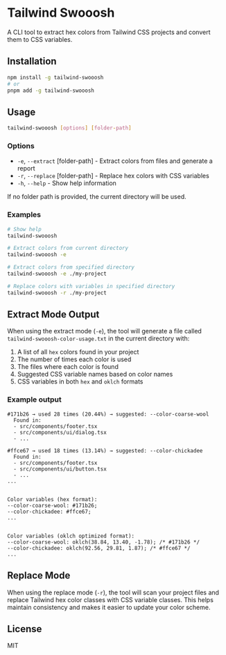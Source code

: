 # Tailwind Swooosh

A CLI tool to extract hex colors from Tailwind CSS projects and convert them to CSS variables.

## Installation

```bash
npm install -g tailwind-swooosh
# or 
pnpm add -g tailwind-swooosh
```

## Usage

```bash
tailwind-swooosh [options] [folder-path]
```

### Options

- `-e`, `--extract` [folder-path] - Extract colors from files and generate a report
- `-r`, `--replace` [folder-path] - Replace hex colors with CSS variables
- `-h`, `--help` - Show help information

If no folder path is provided, the current directory will be used.

### Examples

```bash
# Show help
tailwind-swooosh

# Extract colors from current directory
tailwind-swooosh -e

# Extract colors from specified directory
tailwind-swooosh -e ./my-project

# Replace colors with variables in specified directory
tailwind-swooosh -r ./my-project
```

## Extract Mode Output

When using the extract mode (`-e`), the tool will generate a file called `tailwind-swooosh-color-usage.txt` in the current directory with:

1. A list of all `hex` colors found in your project
2. The number of times each color is used
3. The files where each color is found
4. Suggested CSS variable names based on color names
5. CSS variables in both `hex` and `oklch` formats

### Example output


```plaintext
#171b26 → used 28 times (20.44%) → suggested: --color-coarse-wool
  Found in:
  - src/components/footer.tsx
  - src/components/ui/dialog.tsx
  - ...

#ffce67 → used 18 times (13.14%) → suggested: --color-chickadee
  Found in:
  - src/components/footer.tsx
  - src/components/ui/button.tsx
  - ...
...


Color variables (hex format):
--color-coarse-wool: #171b26;
--color-chickadee: #ffce67;
...


Color variables (oklch optimized format):
--color-coarse-wool: oklch(38.84, 13.40, -1.78); /* #171b26 */
--color-chickadee: oklch(92.56, 29.81, 1.87); /* #ffce67 */
...
```

## Replace Mode

When using the replace mode (`-r`), the tool will scan your project files and replace Tailwind hex color classes with CSS variable classes. This helps maintain consistency and makes it easier to update your color scheme.

## License

MIT